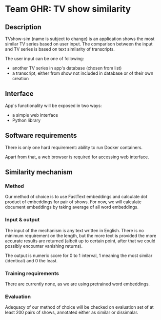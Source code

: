 # Team GHR: TV show similarity

## Description

TVshow-sim (name is subject to change) is an application shows the most similar
TV series based on user input. The comparison between the input and TV series is based
on text similarity of transcripts.

The user input can be one of following:
  - another TV series in app's database (chosen from list)
  - a transcript, either from show not included in database or
    of their own creation

## Interface

App's functionality will be exposed in two ways:
  - a simple web interface
  - Python library

## Software requirements
There is only one hard requirement: ability to run Docker containers.

Apart from that, a web browser is required for accessing web interface.

## Similarity mechanism
### Method
Our method of choice is to use FastText embeddings and calculate dot product of
embeddings for pair of shows. For now, we will calculate document embeddings by
taking average of all word embeddings.

### Input & output
The input of the mechanism is any text written in English. There is no minimum requirement
on the length, but the more text is provided the more accurate results are returned (albeit up
to certain point, after that we could possibly encounter vanishing returns).

The output is numeric score for 0 to 1 interval, 1 meaning the most similar (identical) and 0 the least.

### Training requirements
There are currently none, as we are using pretrained word embeddings.

### Evaluation
Adequacy of our method of choice will be checked on evaluation set of
at least 200 pairs of shows, annotated either as similar or dissimalar.
